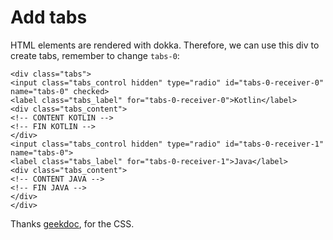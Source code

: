 # Add tabs

HTML elements are rendered with dokka. Therefore, we can use this div to create tabs, remember to change `tabs-0`:

```
<div class="tabs">
<input class="tabs_control hidden" type="radio" id="tabs-0-receiver-0" name="tabs-0" checked>
<label class="tabs_label" for="tabs-0-receiver-0">Kotlin</label>
<div class="tabs_content">
<!-- CONTENT KOTLIN -->
<!-- FIN KOTLIN -->
</div>
<input class="tabs_control hidden" type="radio" id="tabs-0-receiver-1" name="tabs-0">
<label class="tabs_label" for="tabs-0-receiver-1">Java</label>
<div class="tabs_content">
<!-- CONTENT JAVA -->
<!-- FIN JAVA -->
</div>
</div>
```

Thanks [geekdoc](https://geekdocs.de/), for the CSS.
